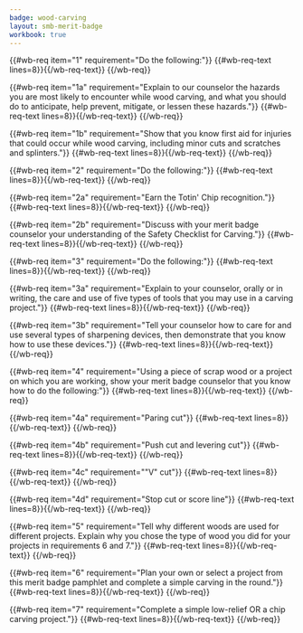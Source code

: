 ```yaml
---
badge: wood-carving
layout: smb-merit-badge
workbook: true
---
```



{{#wb-req item="1" requirement="Do the following:"}}
{{#wb-req-text lines=8}}{{/wb-req-text}}
{{/wb-req}}

{{#wb-req item="1a" requirement="Explain to our counselor the hazards you are most likely to encounter while wood carving, and what you should do to anticipate, help prevent, mitigate, or lessen these hazards."}}
{{#wb-req-text lines=8}}{{/wb-req-text}}
{{/wb-req}}

{{#wb-req item="1b" requirement="Show that you know first aid for injuries that could occur while wood carving, including minor cuts and scratches and splinters."}}
{{#wb-req-text lines=8}}{{/wb-req-text}}
{{/wb-req}}

{{#wb-req item="2" requirement="Do the following:"}}
{{#wb-req-text lines=8}}{{/wb-req-text}}
{{/wb-req}}

{{#wb-req item="2a" requirement="Earn the Totin' Chip recognition."}}
{{#wb-req-text lines=8}}{{/wb-req-text}}
{{/wb-req}}

{{#wb-req item="2b" requirement="Discuss with your merit badge counselor your understanding of the Safety Checklist for Carving."}}
{{#wb-req-text lines=8}}{{/wb-req-text}}
{{/wb-req}}

{{#wb-req item="3" requirement="Do the following:"}}
{{#wb-req-text lines=8}}{{/wb-req-text}}
{{/wb-req}}

{{#wb-req item="3a" requirement="Explain to your counselor, orally or in writing, the care and use of five types of tools that you may use in a carving project."}}
{{#wb-req-text lines=8}}{{/wb-req-text}}
{{/wb-req}}

{{#wb-req item="3b" requirement="Tell your counselor how to care for and use several types of sharpening devices, then demonstrate that you know how to use these devices."}}
{{#wb-req-text lines=8}}{{/wb-req-text}}
{{/wb-req}}

{{#wb-req item="4" requirement="Using a piece of scrap wood or a project on which you are working, show your merit badge counselor that you know how to do the following:"}}
{{#wb-req-text lines=8}}{{/wb-req-text}}
{{/wb-req}}

{{#wb-req item="4a" requirement="Paring cut"}}
{{#wb-req-text lines=8}}{{/wb-req-text}}
{{/wb-req}}

{{#wb-req item="4b" requirement="Push cut and levering cut"}}
{{#wb-req-text lines=8}}{{/wb-req-text}}
{{/wb-req}}

{{#wb-req item="4c" requirement="\"V\" cut"}}
{{#wb-req-text lines=8}}{{/wb-req-text}}
{{/wb-req}}

{{#wb-req item="4d" requirement="Stop cut or score line"}}
{{#wb-req-text lines=8}}{{/wb-req-text}}
{{/wb-req}}

{{#wb-req item="5" requirement="Tell why different woods are used for different projects. Explain why you chose the type of wood you did for your projects in requirements 6 and 7."}}
{{#wb-req-text lines=8}}{{/wb-req-text}}
{{/wb-req}}

{{#wb-req item="6" requirement="Plan your own or select a project from this merit badge pamphlet and complete a simple carving in the round."}}
{{#wb-req-text lines=8}}{{/wb-req-text}}
{{/wb-req}}

{{#wb-req item="7" requirement="Complete a simple low-relief OR a chip carving project."}}
{{#wb-req-text lines=8}}{{/wb-req-text}}
{{/wb-req}}
